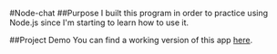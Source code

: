 #Node-chat
##Purpose
I built this program in order to practice using Node.js since I'm starting to learn how to use it.

##Project Demo
You can find a working version of this app [here](https://intense-cliffs-67023.herokuapp.com/).
